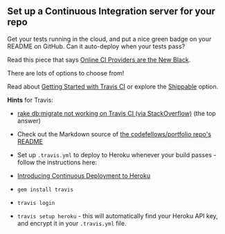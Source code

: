 ## Set up a Continuous Integration server for your repo

Get your tests running in the cloud, and put a nice green badge on your README on GitHub. Can it auto-deploy when your tests pass?

Read this piece that says [Online CI Providers are the New Black](http://jolicode.com/blog/online-ci-providers-are-the-new-black
).

There are lots of options to choose from! 

Read about [Getting Started with Travis CI](http://about.travis-ci.org/docs/user/getting-started/) or explore the [Shippable](http://www.shippable.com/) option.

**Hints** for Travis:

* [rake db:migrate not working on Travis CI (via StackOverflow)](http://stackoverflow.com/questions/10591599/rake-dbmigraion-not-working-on-travis-ci-build) (the top answer)

* Check out the Markdown source of [the codefellows/portfolio repo's README](https://github.com/codefellows/portfolio/tree/chapter-4)

* Set up `.travis.yml` to deploy to Heroku whenever your build passes - follow the instructions here:

* [Introducing Continuous Deployment to Heroku](http://about.travis-ci.org/blog/2013-07-09-introducing-continuous-deployment-to-heroku/)

* `gem install travis`

* `travis login`

* `travis setup heroku` - this will automatically find your Heroku API key, and encrypt it in your `.travis.yml` file.

